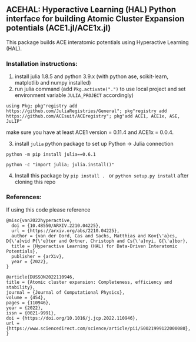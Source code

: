 ## ACEHAL: Hyperactive Learning (HAL) Python interface for building Atomic Cluster Expansion potentials (ACE1.jl/ACE1x.jl) 

This package builds ACE interatomic potentials using Hyperactive Learning (HAL).

### Installation instructions:

1. install julia 1.8.5 and python 3.9.x (with python ase, scikit-learn, matplotlib and numpy installed)
2. run julia command (add ```Pkg.activate(".")``` to use local project and set environment variable ```JULIA_PROJECT``` accordingly) 

```using Pkg; pkg"registry add https://github.com/JuliaRegistries/General"; pkg"registry add https://github.com/ACEsuit/ACEregistry"; pkg"add ACE1, ACE1x, ASE, JuLIP"```

   make sure you have at least ACE1 version = 0.11.4 and ACE1x = 0.0.4. 
   
3. install `julia` python package to set up Python -> Julia connection 

```python -m pip install julia==0.6.1```

```python -c "import julia; julia.install()"```

4. Install this package by ```pip install . ``` or ```python setup.py install``` after cloning this repo

### References:

If using this code please reference

```
@misc{van2022hyperactive,
  doi = {10.48550/ARXIV.2210.04225},
  url = {https://arxiv.org/abs/2210.04225},
  author = {van der Oord, Cas and Sachs, Matthias and Kov{\'a}cs, D{\'a}vid P{\'e}ter and Ortner, Christoph and Cs{\'a}nyi, G{\'a}bor},
  title = {Hyperactive Learning (HAL) for Data-Driven Interatomic Potentials},
  publisher = {arXiv},
  year = {2022},
}

@article{DUSSON2022110946,
title = {Atomic cluster expansion: Completeness, efficiency and stability},
journal = {Journal of Computational Physics},
volume = {454},
pages = {110946},
year = {2022},
issn = {0021-9991},
doi = {https://doi.org/10.1016/j.jcp.2022.110946},
url = {https://www.sciencedirect.com/science/article/pii/S0021999122000080},
}
```
